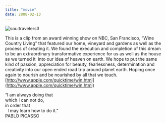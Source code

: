 ```yaml
---
title: "movie"
date: 2008-02-13
---
```


![soultravelers3](http://soultravelers3new.local/typepad-images/movie-title.png)  
  

  
  

This is a clip from an award winning show on NBC, San Francisco, “Wine Country Living” that featured our home, vineyard and gardens as well as the process of creating it. We found the execution and completion of this dream to be an extraordinary transformative experience for us as well as the house as we turned it  into our idea of heaven on earth. We hope to put the same kind of passion, appreciation for beauty, fearlessness, determination and creativity into our open ended road trip around planet earth. Hoping once again to nourish and be nourished by all that we touch.   
[http://www.apple.com/quicktime/win.html](http://www.apple.com/quicktime/win.html)

“I am always doing that   
which I can not do,  
in order that  
  I may learn how to do it.”  
PABLO PICASSO
